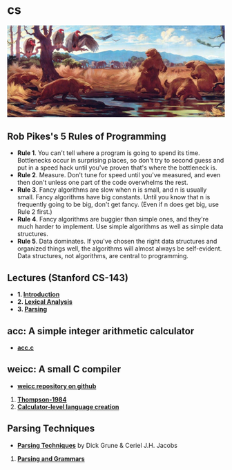 # cs

![mmmjpeg](docs/weicc/Sources/mmm.jpeg)

## Rob Pikes's 5 Rules of Programming
* **Rule 1**. You can't tell where a program is going to spend its time. Bottlenecks occur in surprising places, so don't try to second guess and put in a speed hack until you've proven that's where the bottleneck is.
* **Rule 2**. Measure. Don't tune for speed until you've measured, and even then don't unless one part of the code overwhelms the rest.
* **Rule 3**. Fancy algorithms are slow when n is small, and n is usually small. Fancy algorithms have big constants. Until you know that n is frequently going to be big, don't get fancy. (Even if n does get big, use Rule 2 first.)
* **Rule 4**. Fancy algorithms are buggier than simple ones, and they're much harder to implement. Use simple algorithms as well as simple data structures.
* **Rule 5**. Data dominates. If you've chosen the right data structures and organized things well, the algorithms will almost always be self-evident. Data structures, not algorithms, are central to programming.


## Lectures (Stanford CS-143)
* **1. [Introduction](docs/lectures/1Introduction.html)**
* **2. [Lexical Analysis](docs/lectures/2Lexical.html)**
* **3. [Parsing](docs/lectures/3Parse.html)**


## acc: A simple integer arithmetic calculator
* **[acc.c](acc/acc.c)**


## weicc: A small C compiler

* **[weicc repository on github](://github.com/Angold-4/weicc)**

1. **[Thompson-1984](docs/weicc/1Thompson1984.html)**
2. **[Calculator-level language creation](docs/weicc/2Calculator.html)**

## Parsing Techniques
* **[Parsing Techniques](./docs/parsingtech/ParsingTechniques.pdf)** by Dick Grune & Ceriel J.H. Jacobs

1. **[Parsing and Grammars](./docs/parsingtech/1Introduction.html)**
